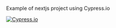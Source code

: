 Example of nextjs project using Cypress.io

<!---Start place for the badge -->
[![Cypress.io](https://img.shields.io/badge/test-failure-red.svg)](https://www.cypress.io/)

<!---End place for the badge -->
